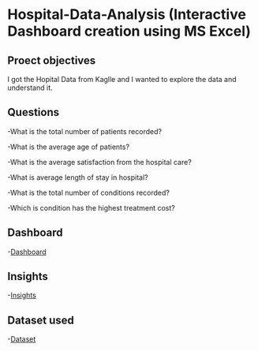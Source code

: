 # Hospital-Data-Analysis (Interactive Dashboard creation using MS Excel)

## Proect objectives
I got the Hopital Data from Kaglle and I wanted to explore the data and understand it. 

## Questions
-What is the total number of patients recorded?

-What is the average age of patients?

-What is the average satisfaction from the hospital care?

-What is average length of stay in hospital?

-What is the total number of conditions recorded?

-Which is condition has the highest treatment cost?  

## Dashboard
-<a href= "https://github.com/iganabrian/Hospital-Data-Analysis/blob/main/Dashboard.PNG">Dashboard<a>

## Insights
-<a href ="">Insights<a>




## Dataset used
-<a href= "https://www.kaggle.com/datasets/blueblushed/hospital-dataset-for-practice/data">Dataset<a>
 
